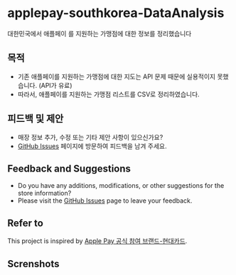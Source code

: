 # applepay-southkorea-DataAnalysis
대한민국에서 애플페이 를 지원하는 가맹점에 대한 정보를 정리했습니다

## 목적
- 기존 애플페이를 지원하는 가맹점에 대한 지도는 API 문제 때문에 실용적이지 못했습니다. (API가 유료)
- 따라서, 애플페이를 지원하는 가맹점 리스트를 CSV로 정리하였습니다.

## 피드백 및 제안
- 매장 정보 추가, 수정 또는 기타 제안 사항이 있으신가요?
- [GitHub Issues](https://github.com/diligencefrozen/applepay-southkorea-DataAnalysis/issues) 페이지에 방문하여 피드백을 남겨 주세요.<br/>

## Feedback and Suggestions
- Do you have any additions, modifications, or other suggestions for the store information?
- Please visit the [GitHub Issues](https://github.com/diligencefrozen/applepay-southkorea-DataAnalysis/issues) page to leave your feedback.

## Refer to
This project is inspired by <a href="https://www.hyundaicard.com/cpu/ug/CPUUG4001_02.hc?tabindex=1">Apple Pay 공식 참여 브랜드-현대카드</a>.<br/>

## Screnshots

